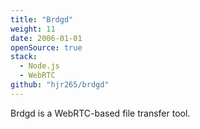 ```yaml
---
title: "Brdgd"
weight: 11
date: 2006-01-01
openSource: true
stack:
  - Node.js
  - WebRTC
github: "hjr265/brdgd"
---
```


Brdgd is a WebRTC-based file transfer tool. 
